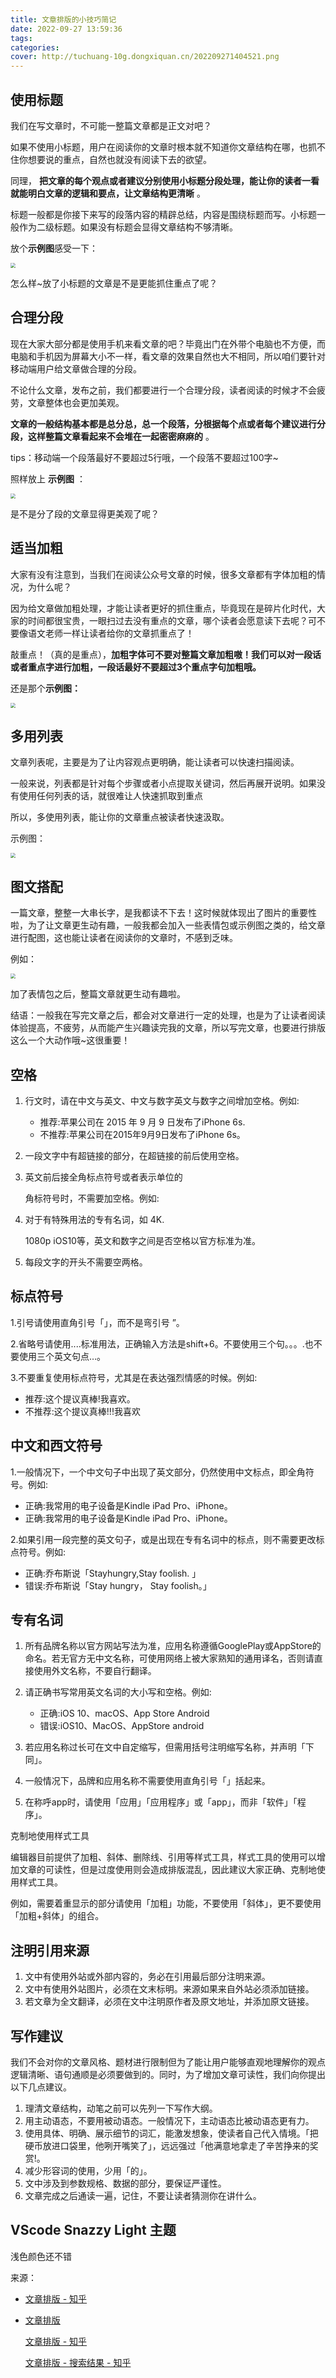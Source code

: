 ```yaml
---
title: 文章排版的小技巧简记
date: 2022-09-27 13:59:36
tags:
categories:
cover: http://tuchuang-10g.dongxiquan.cn/202209271404521.png
---
```

## 使用标题

我们在写文章时，不可能一整篇文章都是正文对吧？

如果不使用小标题，用户在阅读你的文章时根本就不知道你文章结构在哪，也抓不住你想要说的重点，自然也就没有阅读下去的欲望。

同理， **把文章的每个观点或者建议分别使用小标题分段处理，能让你的读者一看就能明白文章的逻辑和要点，让文章结构更清晰** 。

标题一般都是你接下来写的段落内容的精辟总结，内容是围绕标题而写。小标题一般作为二级标题。如果没有标题会显得文章结构不够清晰。

放个**示例图**感受一下：

<img src="http://tuchuang-10g.dongxiquan.cn/202209271456528.png" style="zoom:50%;" />

怎么样~放了小标题的文章是不是更能抓住重点了呢？

## 合理分段

现在大家大部分都是使用手机来看文章的吧？毕竟出门在外带个电脑也不方便，而电脑和手机因为屏幕大小不一样，看文章的效果自然也大不相同，所以咱们要针对移动端用户给文章做合理的分段。

不论什么文章，发布之前，我们都要进行一个合理分段，读者阅读的时候才不会疲劳，文章整体也会更加美观。

 **文章的一般结构基本都是总分总，总一个段落，分根据每个点或者每个建议进行分段，这样整篇文章看起来不会堆在一起密密麻麻的** 。

tips：移动端一个段落最好不要超过5行哦，一个段落不要超过100字~

照样放上 **示例图** ：

<img src="http://tuchuang-10g.dongxiquan.cn/202209271513024.jpg" style="zoom:50%;" />

是不是分了段的文章显得更美观了呢？

## 适当加粗

大家有没有注意到，当我们在阅读公众号文章的时候，很多文章都有字体加粗的情况，为什么呢？

因为给文章做加粗处理，才能让读者更好的抓住重点，毕竟现在是碎片化时代，大家的时间都很宝贵，一眼扫过去没有重点的文章，哪个读者会愿意读下去呢？可不要像语文老师一样让读者给你的文章抓重点了！

敲重点！（真的是重点），**加粗字体可不要对整篇文章加粗嗷！我们可以对一段话或者重点字进行加粗，一段话最好不要超过3个重点字句加粗哦。**

还是那个**示例图：**

<img src="http://tuchuang-10g.dongxiquan.cn/202209271521572.png" style="zoom:50%;" />

## 多用列表

文章列表呢，主要是为了让内容观点更明确，能让读者可以快速扫描阅读。

一般来说，列表都是针对每个步骤或者小点提取关键词，然后再展开说明。如果没有使用任何列表的话，就很难让人快速抓取到重点

所以，多使用列表，能让你的文章重点被读者快速汲取。

示例图：

<img src="http://tuchuang-10g.dongxiquan.cn/202209271523898.jpg" style="zoom:50%;" />

## 图文搭配

一篇文章，整整一大串长字，是我都读不下去！这时候就体现出了图片的重要性啦，为了让文章更生动有趣，一般我都会加入一些表情包或示例图之类的，给文章进行配图，这也能让读者在阅读你的文章时，不感到乏味。

例如：

<img src="http://tuchuang-10g.dongxiquan.cn/202209271525910.jpg" style="zoom:50%;" />

加了表情包之后，整篇文章就更生动有趣啦。

结语：一般我在写完文章之后，都会对文章进行一定的处理，也是为了让读者阅读体验提高，不疲劳，从而能产生兴趣读完我的文章，所以写完文章，也要进行排版这么一个大动作哦~这很重要！

## 空格

1. 行文时，请在中文与英文、中文与数字英文与数字之间增加空格。例如:

   * 推荐:苹果公司在 2015 年 9 月 9 日发布了iPhone 6s.
   * 不推荐:苹果公司在2015年9月9日发布了iPhone 6s。
2. 一段文字中有超链接的部分，在超链接的前后使用空格。
3. 英文前后接全角标点符号或者表示单位的

   角标符号时，不需要加空格。例如:
4. 对于有特殊用法的专有名词，如 4K.

   1080p iOS10等，英文和数字之间是否空格以官方标准为准。
5. 每段文字的开头不需要空两格。

## 标点符号

1.引号请使用直角引号「」，而不是弯引号 ”。

2.省略号请使用....标准用法，正确输入方法是shift+6。不要使用三个句。。。.也不要使用三个英文句点…。

3.不要重复使用标点符号，尤其是在表达强烈情感的时候。例如:

* 推荐:这个提议真棒!我喜欢。
* 不推荐:这个提议真棒!!!我喜欢

## 中文和西文符号

1.一般情况下，一个中文句子中出现了英文部分，仍然使用中文标点，即全角符号。例如:

* 正确:我常用的电子设备是Kindle iPad Pro、iPhone。
* 正确:我常用的电子设备是Kindle iPad Pro、iPhone。

2.如果引用一段完整的英文句子，或是出现在专有名词中的标点，则不需要更改标点符号。例如:

* 正确:乔布斯说「Stayhungry,Stay foolish. 」
* 错误:乔布斯说「Stay hungry， Stay foolish。」

## 专有名词

1. 所有品牌名称以官方网站写法为准，应用名称遵循GooglePlay或AppStore的命名。若无官方无中文名称，可使用网络上被大家熟知的通用译名，否则请直接使用外文名称，不要自行翻译。
2. 请正确书写常用英文名词的大小写和空格。例如:

   * 正确:iOS 10、macOS、App Store Android
   * 错误:iOS10、MacOS、AppStore android
3. 若应用名称过长可在文中自定缩写，但需用括号注明缩写名称，并声明「下同」。
4. 一般情况下，品牌和应用名称不需要使用直角引号「」括起来。
5. 在称呼app时，请使用「应用」「应用程序」或「app」，而非「软件」「程序」。

克制地使用样式工具

编辑器目前提供了加粗、斜体、删除线、引用等样式工具，样式工具的使用可以增加文章的可读性，但是过度使用则会造成排版混乱，因此建议大家正确、克制地使用样式工具。

例如，需要着重显示的部分请使用「加粗」功能，不要使用「斜体」，更不要使用「加粗+斜体」的组合。

## 注明引用来源

1. 文中有使用外站或外部内容的，务必在引用最后部分注明来源。
2. 文中有使用外站图片，必须在文末标明。来源如果来自外站必须添加链接。
3. 若文章为全文翻译，必须在文中注明原作者及原文地址，并添加原文链接。

## 写作建议

我们不会对你的文章风格、题材进行限制但为了能让用户能够直观地理解你的观点逻辑清晰、语句通顺是必须要做到的。同时，为了增加文章可读性，我们向你提出以下几点建议。

1. 理清文章结构，动笔之前可以先列一下写作大纲。
2. 用主动语态，不要用被动语态。一般情况下，主动语态比被动语态更有力。
3. 使用具体、明确、展示细节的词汇，能激发想象，使读者自己代入情境。「把硬币放进口袋里，他咧开嘴笑了」，远远强过「他满意地拿走了辛苦挣来的奖赏!。
4. 减少形容词的使用，少用「的」。
5. 文中涉及到参数规格、数据的部分，要保证严谨性。
6. 文章完成之后通读一遍，记住，不要让读者猜测你在讲什么。

## VScode Snazzy Light 主题

浅色颜色还不错

来源：

* [文章排版 - 知乎](https://zhuanlan.zhihu.com/p/561144195)
* [文章排版](https://www.zhihu.com/search?type=content&q=%E6%96%87%E7%AB%A0%E6%8E%92%E7%89%88)

    [文章排版 - 知乎](https://zhuanlan.zhihu.com/p/561144195)

    [文章排版 - 搜索结果 - 知乎](https://www.zhihu.com/search?type=content&q=%E6%96%87%E7%AB%A0%E6%8E%92%E7%89%88)

[
    ](https://zhuanlan.zhihu.com/p/561144195)
